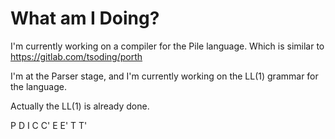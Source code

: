 # What am I Doing?

I'm currently working on a compiler for the Pile language. Which is similar to https://gitlab.com/tsoding/porth

I'm at the Parser stage, and I'm currently working on the LL(1) grammar for the language.

Actually the LL(1) is already done.

P
D
I
C
C'
E
E'
T
T'
